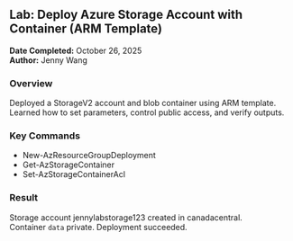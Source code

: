 ## Lab: Deploy Azure Storage Account with Container (ARM Template)
**Date Completed:** October 26, 2025  
**Author:** Jenny Wang  

### Overview
Deployed a StorageV2 account and blob container using ARM template.  
Learned how to set parameters, control public access, and verify outputs.

### Key Commands
- New-AzResourceGroupDeployment  
- Get-AzStorageContainer  
- Set-AzStorageContainerAcl  

### Result
Storage account jennylabstorage123 created in canadacentral.  
Container `data` private. Deployment succeeded.
